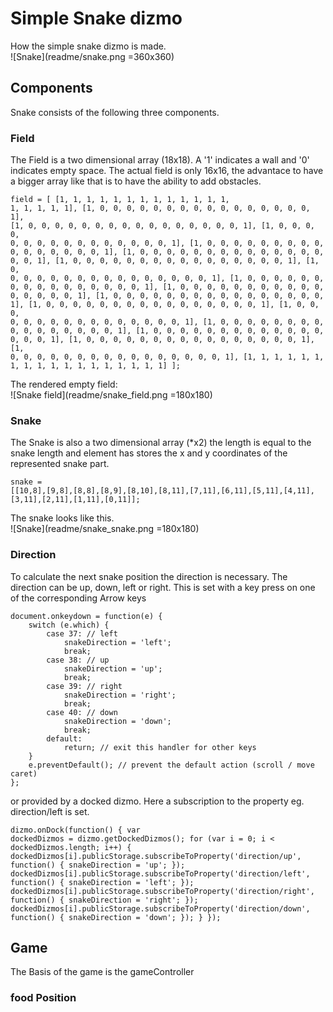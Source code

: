 Simple Snake dizmo
==================

How the simple snake dizmo is made.  
![Snake](readme/snake.png =360x360)

## Components
Snake consists of the following three components. 

### Field
The Field is a two dimensional array (18x18). A '1' indicates a wall and '0' indicates empty space. The actual field is only 16x16, the advantace to have a bigger array like that is to have the ability to add obstacles. 
<code><pre>field = [
		[1, 1, 1, 1, 1, 1, 1, 1, 1, 1, 1, 1, 1, 1, 1, 1, 1, 1],
        [1, 0, 0, 0, 0, 0, 0, 0, 0, 0, 0, 0, 0, 0, 0, 0, 0, 1],
        [1, 0, 0, 0, 0, 0, 0, 0, 0, 0, 0, 0, 0, 0, 0, 0, 0, 1],
        [1, 0, 0, 0, 0, 0, 0, 0, 0, 0, 0, 0, 0, 0, 0, 0, 0, 1],
        [1, 0, 0, 0, 0, 0, 0, 0, 0, 0, 0, 0, 0, 0, 0, 0, 0, 1],
        [1, 0, 0, 0, 0, 0, 0, 0, 0, 0, 0, 0, 0, 0, 0, 0, 0, 1],
        [1, 0, 0, 0, 0, 0, 0, 0, 0, 0, 0, 0, 0, 0, 0, 0, 0, 1],
        [1, 0, 0, 0, 0, 0, 0, 0, 0, 0, 0, 0, 0, 0, 0, 0, 0, 1],
        [1, 0, 0, 0, 0, 0, 0, 0, 0, 0, 0, 0, 0, 0, 0, 0, 0, 1],
        [1, 0, 0, 0, 0, 0, 0, 0, 0, 0, 0, 0, 0, 0, 0, 0, 0, 1],
        [1, 0, 0, 0, 0, 0, 0, 0, 0, 0, 0, 0, 0, 0, 0, 0, 0, 1],
        [1, 0, 0, 0, 0, 0, 0, 0, 0, 0, 0, 0, 0, 0, 0, 0, 0, 1],
        [1, 0, 0, 0, 0, 0, 0, 0, 0, 0, 0, 0, 0, 0, 0, 0, 0, 1],
        [1, 0, 0, 0, 0, 0, 0, 0, 0, 0, 0, 0, 0, 0, 0, 0, 0, 1],
        [1, 0, 0, 0, 0, 0, 0, 0, 0, 0, 0, 0, 0, 0, 0, 0, 0, 1],
        [1, 0, 0, 0, 0, 0, 0, 0, 0, 0, 0, 0, 0, 0, 0, 0, 0, 1],
        [1, 0, 0, 0, 0, 0, 0, 0, 0, 0, 0, 0, 0, 0, 0, 0, 0, 1],
        [1, 1, 1, 1, 1, 1, 1, 1, 1, 1, 1, 1, 1, 1, 1, 1, 1, 1]
    ];
</code></pre>
    
The rendered empty field:  
  ![Snake field](readme/snake_field.png =180x180)
  

### Snake
The Snake is also a two dimensional array (*x2) the length is equal to the snake length and element has stores the x and y coordinates of the represented snake part.
<code><pre>snake = [[10,8],[9,8],[8,8],[8,9],[8,10],[8,11],[7,11],[6,11],[5,11],[4,11],[3,11],[2,11],[1,11],[0,11]];
</code></pre>

The snake looks like this.  
  ![Snake](readme/snake_snake.png =180x180)  
  
### Direction
To calculate the next snake position the direction is necessary. 
The direction can be up, down, left or right. This is set with a key press on one of the corresponding Arrow keys
<pre><code>document.onkeydown = function(e) {  
    switch (e.which) {  
        case 37: // left  
            snakeDirection = 'left';  
            break;  
        case 38: // up  
            snakeDirection = 'up';  
            break;  
        case 39: // right  
            snakeDirection = 'right';  
            break;  
        case 40: // down  
            snakeDirection = 'down';  
            break;  
        default:  
            return; // exit this handler for other keys  
    }
    e.preventDefault(); // prevent the default action (scroll / move   caret)  
};  
</code></pre>
or provided by a docked dizmo. Here a subscription to the property eg. direction/left is set. 
<code><pre>dizmo.onDock(function() {
        var dockedDizmos = dizmo.getDockedDizmos();
        for (var i = 0; i < dockedDizmos.length; i++) {
            dockedDizmos[i].publicStorage.subscribeToProperty('direction/up', function() {
                snakeDirection = 'up';
            });
            dockedDizmos[i].publicStorage.subscribeToProperty('direction/left', function() {
                snakeDirection = 'left';
            });
            dockedDizmos[i].publicStorage.subscribeToProperty('direction/right', function() {
                snakeDirection = 'right';
            });
            dockedDizmos[i].publicStorage.subscribeToProperty('direction/down', function() {
                snakeDirection = 'down';
            });
        }
    });
</code></pre>

## Game 
The Basis of the game is the gameController

### food Position
